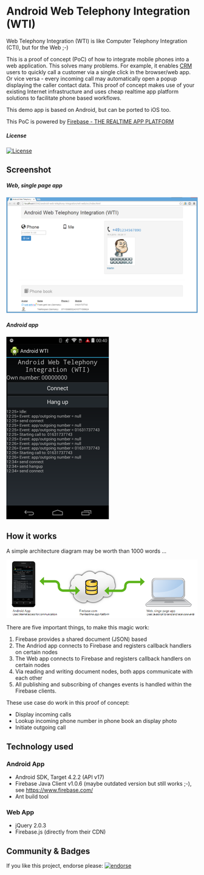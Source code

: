 
Android Web Telephony Integration (WTI)
==================================================

Web Telephony Integration (WTI) is like Computer Telephony Integration (CTI),
but for the Web ;-)

This is a proof of concept (PoC) of how to integrate mobile phones
into a web application. This solves many problems.
For example, it enables [CRM](http://en.wikipedia.org/wiki/Customer_relationship_management)
users to quickly call a customer via a single click in the browser/web app.
Or vice versa - every incoming call may automatically open a popup displaying the caller contact data.
This proof of concept makes use of your existing Internet infrastructure
and uses cheap realtime app platform solutions to facilitate phone based workflows.

This demo app is based on Android, but can be ported to iOS too.

This PoC is powered by [Firebase - THE REALTIME APP PLATFORM](https://www.firebase.com/)


##### License

[![License](https://img.shields.io/:license-Apache%202.0-blue.svg)](http://www.apache.org/licenses/LICENSE-2.0)


Screenshot
---------------------------------------------------

##### Web, single page app

![Screenshot Web app](/screenshots/web.png?raw=true)

##### Android app

![Screenshot Android app](/screenshots/app-small.png?raw=true)


How it works
---------------------------------------------------

A simple architecture diagram may be worth than 1000 words ... 

![How it works in a simple architecture diagram](/docs/how_it_works.png?raw=true)

There are five important things, to make this magic work:

1. Firebase provides a shared document (JSON) based
2. The Andriod app connects to Firebase and registers callback handlers on certain nodes 
3. The Web app connects to Firebase and registers callback handlers on certain nodes
4. Via reading and writing document nodes, both apps communicate with each other
5. All publishing and subscribing of changes events is handled within the Firebase clients.

These use case do work in this proof of concept:

* Display incoming calls
* Lookup incoming phone number in phone book an display photo
* Initiate outgoing call


Technology used
---------------------------------------------------

### Android App
* Android SDK, Target 4.2.2 (API v17)
* Firebase Java Client v1.0.6 (maybe outdated version but still works ;-), see https://www.firebase.com/
* Ant build tool

### Web App
* jQuery 2.0.3
* Firebase.js (directly from their CDN)


Community & Badges
--------------------

If you like this project, endorse please: [![endorse](https://api.coderwall.com/nitram509/endorsecount.png)](https://coderwall.com/nitram509)